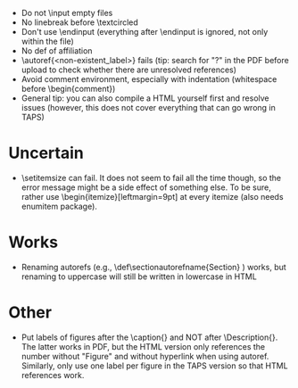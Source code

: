 - Do not \input empty files
- No linebreak before \textcircled
- Don't use \endinput (everything after \endinput is ignored, not only within the file)
- No def of affiliation
- \autoref{<non-existent_label>} fails (tip: search for "?" in the PDF before upload to check whether there are unresolved references)
- Avoid comment environment, especially with indentation (whitespace before \begin{comment})
- General tip: you can also compile a HTML yourself first and resolve issues (however, this does not cover everything that can go wrong in TAPS)

# Uncertain
- \setitemsize can fail. It does not seem to fail all the time though, so the error message might be a side effect of something else. To be sure, rather use \begin{itemize}[leftmargin=9pt] at every itemize (also needs enumitem package).

# Works
- Renaming autorefs (e.g., \def\sectionautorefname{Section} ) works, but renaming to uppercase will still be written in lowercase in HTML

# Other
- Put labels of figures after the \caption{} and NOT after \Description{}. The latter works in PDF, but the HTML version only references the number without "Figure" and without hyperlink when using autoref. Similarly, only use one label per figure in the TAPS version so that HTML references work.
